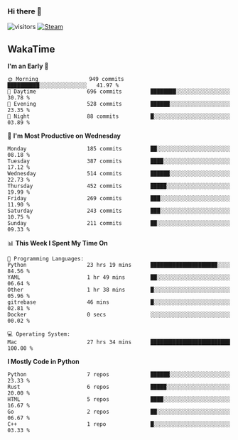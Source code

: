 ### Hi there 👋

![visitors](https://visitor-badge.glitch.me/badge?page_id=zhourunlai)
[![Steam](https://img.shields.io/badge/dynamic/json?url=https%3A%2F%2Fapi.swo.moe%2Fstats%2Fsteamgames%2F76561198285156854&query=count&color=0b1a37&label=Steam&labelColor=134375&logo=steam&suffix=+games&cacheSeconds=3600)](http://steamcommunity.com/profiles/76561198285156854)

## WakaTime
<!--START_SECTION:waka-->
**I'm an Early 🐤** 

```text
🌞 Morning                949 commits         ██████████░░░░░░░░░░░░░░░   41.97 % 
🌆 Daytime                696 commits         ████████░░░░░░░░░░░░░░░░░   30.78 % 
🌃 Evening                528 commits         ██████░░░░░░░░░░░░░░░░░░░   23.35 % 
🌙 Night                  88 commits          █░░░░░░░░░░░░░░░░░░░░░░░░   03.89 % 
```
📅 **I'm Most Productive on Wednesday** 

```text
Monday                   185 commits         ██░░░░░░░░░░░░░░░░░░░░░░░   08.18 % 
Tuesday                  387 commits         ████░░░░░░░░░░░░░░░░░░░░░   17.12 % 
Wednesday                514 commits         ██████░░░░░░░░░░░░░░░░░░░   22.73 % 
Thursday                 452 commits         █████░░░░░░░░░░░░░░░░░░░░   19.99 % 
Friday                   269 commits         ███░░░░░░░░░░░░░░░░░░░░░░   11.90 % 
Saturday                 243 commits         ███░░░░░░░░░░░░░░░░░░░░░░   10.75 % 
Sunday                   211 commits         ██░░░░░░░░░░░░░░░░░░░░░░░   09.33 % 
```


📊 **This Week I Spent My Time On** 

```text
💬 Programming Languages: 
Python                   23 hrs 19 mins      █████████████████████░░░░   84.56 % 
YAML                     1 hr 49 mins        ██░░░░░░░░░░░░░░░░░░░░░░░   06.64 % 
Other                    1 hr 38 mins        █░░░░░░░░░░░░░░░░░░░░░░░░   05.96 % 
gitrebase                46 mins             █░░░░░░░░░░░░░░░░░░░░░░░░   02.81 % 
Docker                   0 secs              ░░░░░░░░░░░░░░░░░░░░░░░░░   00.02 % 

💻 Operating System: 
Mac                      27 hrs 34 mins      █████████████████████████   100.00 % 
```

**I Mostly Code in Python** 

```text
Python                   7 repos             ██████░░░░░░░░░░░░░░░░░░░   23.33 % 
Rust                     6 repos             █████░░░░░░░░░░░░░░░░░░░░   20.00 % 
HTML                     5 repos             ████░░░░░░░░░░░░░░░░░░░░░   16.67 % 
Go                       2 repos             ██░░░░░░░░░░░░░░░░░░░░░░░   06.67 % 
C++                      1 repo              █░░░░░░░░░░░░░░░░░░░░░░░░   03.33 % 
```




<!--END_SECTION:waka-->

